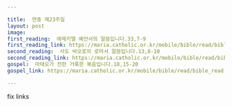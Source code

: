 ```yaml
---

title:  연중 제23주일
layout: post 
image:  
first_reading:  에제키엘 예언서의 말씀입니다.33,7-9
first_reading_link: https://maria.catholic.or.kr/mobile/bible/read/bible_read.asp?m=1&n=133&p=37
second_reading:  사도 바오로의 로마서 말씀입니다.13,8-10
second_reading_link: https://maria.catholic.or.kr/mobile/bible/read/bible_read.asp?m=2&n=152&p=8
gospel:  마태오가 전한 거룩한 복음입니다.18,15-20
gospel_link: https://maria.catholic.or.kr/mobile/bible/read/bible_read.asp?m=2&n=150&p=11

---
```


fix links